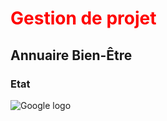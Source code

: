 <h1 style="color:red">Gestion de projet</h1>
<h2>Annuaire Bien-Être</h2>
<h3>Etat </h3>


<img src = "http://www.psycho-bien-etre.be/wp-content/uploads/2012/02/praticiens_bien_etre.jpg" title = "google logo" alt = "Google logo">
